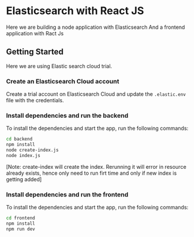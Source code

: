 # Elasticsearch with React JS 

Here we are building a node application with Elasticsearch
And a frontend application with Ract Js

## Getting Started

Here we are using Elastic search cloud trial.

### Create an Elasticsearch Cloud account

Create a trial account on Elasticsearch Cloud and update the `.elastic.env` file with the credentials.

### Install dependencies and run the backend

To install the dependencies and start the app, run the following commands:

```bash
cd backend
npm install
node create-index.js
node index.js
```

[Note: create-index will create the index. Rerunning it will error in resource already exists, hence only need to run firt time and only if new index is getting added]

### Install dependencies and run the frontend

To install the dependencies and start the app, run the following commands:

```bash
cd frontend
npm install
npm run dev
```
